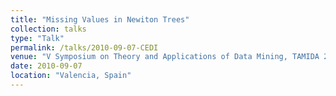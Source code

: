```yaml
---
title: "Missing Values in Newiton Trees"
collection: talks
type: "Talk"
permalink: /talks/2010-09-07-CEDI
venue: "V Symposium on Theory and Applications of Data Mining, TAMIDA 2010 (CEDI 2010)"
date: 2010-09-07
location: "Valencia, Spain"
---
```



